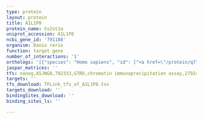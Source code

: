 ```yaml
---
type: protein
layout: protein
title: A1L1P8
protein_name: hs2st1a
uniprot_accession: A1L1P8
ncbi_gene_id: '791188'
organism: Danio rerio
function: target gene
number_of_interactions: '1'
orthologs: '[{"species": "Homo sapiens", "id": ["<a href=\"/protein/q7lga3\">Q7LGA3</a>"]}, {"species": "Mus musculus", "id": ["<a href=\"/protein/q8r3h7\">Q8R3H7</a>"]}, {"species": "Rattus norvegicus", "id": ["<a href=\"/protein/g3v7n0\">G3V7N0</a>"]}, {"species": "Drosophila melanogaster", "id": ["<a href=\"/protein/p25722\">P25722</a>"]}, {"species": "Caenorhabditis elegans", "id": ["<a href=\"/protein/o17645\">O17645</a>"]}]'
jaspar_matrices: ''
tfs: nanog,A5JNG8,792333,GTRD,chromatin immunoprecipitation assay,27924024%5Buid%5D,No
targets: ''
tfs_download: TFLink_tfs_of_A1L1P8.tsv
targets_download: ''
bindingSites_download: ''
binding_sites_ls: ''

---
```

